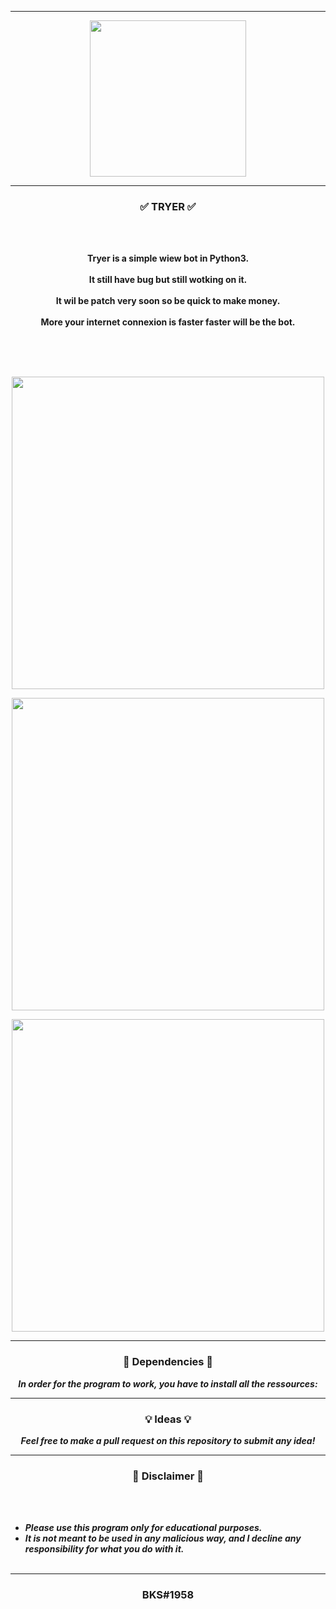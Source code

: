 -----

<p align="center">
<img src="https://user-images.githubusercontent.com/94129991/194122164-988d382d-5a52-4b6f-a1a6-734e1c40e1ed.png", width="250", height="250">
</p>

-----

### <p align="center">✅ TRYER ✅</p>

<br><br>
<p align="center">
<strong>
Tryer is a simple wiew bot in Python3.
<br><br>
It still have bug but still wotking on it.
<br><br>
It wil be patch very soon so be quick to make money.
<br><br>
More your internet connexion is faster faster will be the bot.
<br><br><br>
</strong>
</p>
<br>
<p align="center">
<img src="https://user-images.githubusercontent.com/94129991/194122497-0b58e0d6-e212-4d3d-b5a1-e7316d967db2.png", width="500", height="500">
</p>

<p align="center">
<img src="https://user-images.githubusercontent.com/94129991/194122778-2e0af82a-8559-4730-bb66-db4938f19352.png", width="500", height="500">
</p>

<p align="center">
<img src="https://user-images.githubusercontent.com/94129991/194124280-c63eb258-bdfc-4a6e-a606-fb9068db8b26.png", width="500", height="500">
</p>



-----

### <p align="center">📀 Dependencies 📀</p>

<p align="center"><strong><i>In order for the program to work, you have to install all the ressources: </i></strong</p>

-----

### <p align="center">💡 Ideas 💡</p>

<p align="center"><strong><i>Feel free to make a pull request on this repository to submit any idea!</i></strong</p>

-----

### <p align="center">📌 Disclaimer 📌</p>

<br><br>
* ***Please use this program only for educational purposes.***
* ***It is not meant to be used in any malicious way, and I decline any responsibility for what you do with it.***
<br><br>

-----

### <p align="center">BKS#1958</p>
